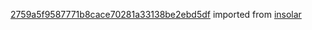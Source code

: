 [2759a5f9587771b8cace70281a33138be2ebd5df](https://github.com/insolar/insolar/commit/2759a5f9587771b8cace70281a33138be2ebd5df) imported from [insolar](https://github.com/insolar/insolar)
